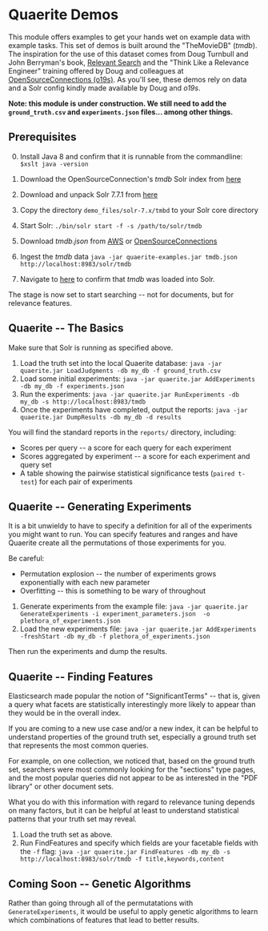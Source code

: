 Quaerite Demos
===========================
This module offers examples to get your hands wet on example data
with example tasks.
This set of demos is built around the "TheMovieDB" (_tmdb_).
The inspiration for the use of this dataset comes from Doug Turnbull and John Berryman's book, [Relevant Search](https://www.manning.com/books/relevant-search)
and the "Think Like a Relevance Engineer" training offered by Doug and colleagues at [OpenSourceConnections (o19s)](https://opensourceconnections.com).
As you'll see, these demos rely on data and a Solr config kindly made available by Doug and _o19s_.

**Note: this module is under construction.  We still need to add the ```ground_truth.csv``` and ```experiments.json``` 
files... among other things.**

Prerequisites
------------
0. Install Java 8 and confirm that it is runnable from the commandline:
 ```$xslt java -version```
1. Download the OpenSourceConnection's _tmdb_ Solr index from [here](https://github.com/o19s/solr-tmdb/tree/master/solr_home)

2. Download and unpack Solr 7.7.1 from [here](http://www.apache.org/dyn/closer.lua/lucene/solr/7.7.1/solr-7.7.1.zip)   

3. Copy the directory ```demo_files/solr-7.x/tmbd``` to your Solr core directory

4. Start Solr:  ```./bin/solr start -f -s /path/to/solr/tmdb```

5. Download _tmdb.json_ from
   [AWS](https://s3.amazonaws.com/es-learn-to-rank.labs.o19s.com/tmdb.json) or [OpenSourceConnections](http://es-learn-to-rank.labs.o19s.com/tmdb.json)

6. Ingest the _tmdb_ data ```java -jar quaerite-examples.jar tmdb.json http://localhost:8983/solr/tmdb```

7. Navigate to [here](http://localhost:8983/solr) to confirm that _tmdb_ was loaded into Solr.

The stage is now set to start searching -- not for documents, but for relevance features.

Quaerite -- The Basics
---------------
Make sure that Solr is running as specified above.

1. Load the truth set into the local Quaerite database: ```java -jar quaerite.jar LoadJudgments -db my_db -f ground_truth.csv```
2. Load some initial experiments: ```java -jar quaerite.jar AddExperiments -db my_db -f experiments.json```
3. Run the experiments: ```java -jar quaerite.jar RunExperiments -db my_db -s http://localhost:8983/tmdb```
4. Once the experiments have completed, output the reports: ```java -jar quaerite.jar DumpResults -db my_db -d results```

You will find the standard reports in the ```reports/``` directory, including:
* Scores per query -- a score for each query for each experiment
* Scores aggregated by experiment -- a score for each experiment and query set
* A table showing the pairwise statistical significance tests (``paired t-test``) for each pair of experiments 

Quaerite -- Generating Experiments
--------------------------
It is a bit unwieldy to have to specify a definition for all of the experiments you might want to run.
You can specify features and ranges and have Quaerite create all the permutations of those experiments for you.

Be careful:
* Permutation explosion -- the number of experiments grows exponentially with each new parameter
* Overfitting -- this is something to be wary of throughout

1. Generate experiments from the example file: ```java -jar quaerite.jar GenerateExperiments -i experiment_parameters.json 
-o plethora_of_experiments.json```
2. Load the new experiments file: ```java -jar quaerite.jar AddExperiments -freshStart -db my_db -f plethora_of_experiments.json```

Then run the experiments and dump the results.

Quaerite -- Finding Features
-----------------------------
Elasticsearch made popular the notion of "SignificantTerms" -- that is, given a query
what facets are statistically interestingly more likely to appear than they would be 
in the overall index.

If you are coming to a new use case and/or a new index, it can be helpful
to understand properties of the ground truth set, especially a ground truth 
set that represents the most common queries.

For example, on one collection, we noticed that, based on the ground truth set, searchers
were most commonly looking for the "sections" type pages, and the most popular queries 
did not appear to be as interested in the "PDF library" or other document sets.

What you do with this information with regard to relevance tuning depends on many factors,
but it can be helpful at least to understand statistical patterns that
your truth set may reveal.

1. Load the truth set as above.
2. Run FindFeatures and specify which fields are your facetable fields with the ```-f``` flag:
```java -jar quaerite.jar FindFeatures -db my_db -s http://localhost:8983/solr/tmdb -f title,keywords,content```

Coming Soon -- Genetic Algorithms
---------------------------------
Rather than going through all of the permutatations with ```GenerateExperiments```, it would be useful to apply 
genetic algorithms to learn which combinations of features that lead to better results.
